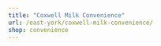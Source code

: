 ```yaml
---
title: "Coxwell Milk Convenience"
url: /east-york/coxwell-milk-convenience/
shop: convenience
---
```

